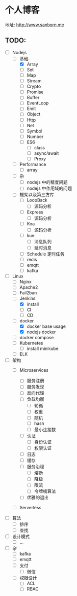 # 个人博客
地址: http://www.sanborn.me
## TODO:
- [ ] Nodejs
  - [ ] 基础
    + [x] Array
    + [ ] Set
    + [ ] Map
    + [ ] Stream
    + [ ] Crypto
    + [ ] Promise
    + [ ] Buffer
    + [ ] EventLoop
    + [ ] Emit
    + [ ] Object
    + [ ] Http
    + [ ] Net
    + [ ] Symbol
    + [ ] Number
    - [ ] ES6
      * [ ] class
      * [ ] async/await
      * [ ] Proxy
  - [ ] Performance
    + [ ] array 
  - [ ] 杂
    * [ ] nodejs 中的精度问题
    * [ ] nodejs 中作用域的问题
  - [ ] 框架以及第三方库
    - [ ] LoopBack
      + [ ] 源码分析
    - [ ] Express
      + [ ] 源码分析
    - [ ] Koa
      + [ ] 源码分析
    - [ ] kue
      + [ ] 消息队列
      + [ ] 延时消息
    + [ ] Schedule 定时任务
    + [ ] redis
    + [ ] emqtt
    + [ ] kafka
- [ ] Linux
  - [ ] Nginx
  - [ ] Apache2
  - [ ] Fail2ban
  - [ ] Jenkins
    + [x] install 
    + [ ] CI
    + [ ] CD
  - [ ] docker
    + [x] docker base usage
    + [x] nodejs docker
  - [ ] docker compose
  - [ ] Kubernetes
    + [ ] install minikube
  - [ ] ELK

- [ ] 架构
  + [ ] Microservices
    + [ ] 服务注册
    + [ ] 服务发现
    + [ ] 反向代理
    - [ ] 负载均衡
      + [ ] 轮循
      + [ ] 权重
      + [ ] 随机
      + [ ] hash
      + [ ] 最小连接数
    - [ ] 认证
      + [ ] 身份认证
      + [ ] 权限认证
    + [ ] 日志
    + [ ] 缓存
    - [ ] 服务治理
      + [ ] 熔断
      + [ ] 降级
      + [ ] 限流
      + [ ] 令牌桶算法
    + [ ] 优雅的退出
  + [ ] Serverless


- [ ] 算法
  + [ ] 排序
  + [ ] 查找
- [ ] 设计模式
  + [ ] ...
- [ ] 杂
  - [ ] kafka
  - [ ] emqtt
  - [ ] 支付
    + [ ] 微信
  + [ ] 权限设计
    + [ ] ACL
    + [ ] RBAC
